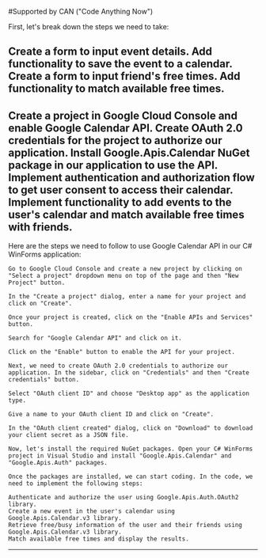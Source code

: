 #Supported by CAN ("Code Anything Now")

First, let's break down the steps we need to take:

Create a form to input event details.
Add functionality to save the event to a calendar.
Create a form to input friend's free times.
Add functionality to match available free times.
--------------------------------
Create a project in Google Cloud Console and enable Google Calendar API.
Create OAuth 2.0 credentials for the project to authorize our application.
Install Google.Apis.Calendar NuGet package in our application to use the API.
Implement authentication and authorization flow to get user consent to access their calendar.
Implement functionality to add events to the user's calendar and match available free times with friends.
-----------------------------
Here are the steps we need to follow to use Google Calendar API in our C# WinForms application:

    Go to Google Cloud Console and create a new project by clicking on "Select a project" dropdown menu on top of the page and then "New Project" button.

    In the "Create a project" dialog, enter a name for your project and click on "Create".

    Once your project is created, click on the "Enable APIs and Services" button.

    Search for "Google Calendar API" and click on it.

    Click on the "Enable" button to enable the API for your project.

    Next, we need to create OAuth 2.0 credentials to authorize our application. In the sidebar, click on "Credentials" and then "Create credentials" button.

    Select "OAuth client ID" and choose "Desktop app" as the application type.

    Give a name to your OAuth client ID and click on "Create".

    In the "OAuth client created" dialog, click on "Download" to download your client secret as a JSON file.

    Now, let's install the required NuGet packages. Open your C# WinForms project in Visual Studio and install "Google.Apis.Calendar" and "Google.Apis.Auth" packages.

    Once the packages are installed, we can start coding. In the code, we need to implement the following steps:

    Authenticate and authorize the user using Google.Apis.Auth.OAuth2 library.
    Create a new event in the user's calendar using Google.Apis.Calendar.v3 library.
    Retrieve free/busy information of the user and their friends using Google.Apis.Calendar.v3 library.
    Match available free times and display the results.

--------------------------

